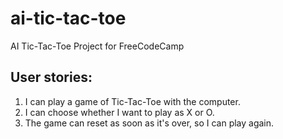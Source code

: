 # ai-tic-tac-toe
AI Tic-Tac-Toe Project for FreeCodeCamp

## User stories:
1. I can play a game of Tic-Tac-Toe with the computer.
2. I can choose whether I want to play as X or O.
3. The game can reset as soon as it's over, so I can play again.
